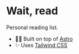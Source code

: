 # Wait, read

Personal reading list.

- 👨‍🚀 Built on top of [Astro](https://astro.build)
- ✨ Uses [Tailwind CSS](https://tailwindcss.com)

